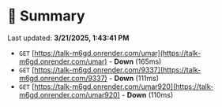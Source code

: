# 📖 Summary
Last updated: **3/21/2025, 1:43:41 PM**

- `GET` [https://talk-m6gd.onrender.com/umar](https://talk-m6gd.onrender.com/umar) - **Down** (165ms)
- `GET` [https://talk-m6gd.onrender.com/9337](https://talk-m6gd.onrender.com/9337) - **Down** (111ms)
- `GET` [https://talk-m6gd.onrender.com/umar920](https://talk-m6gd.onrender.com/umar920) - **Down** (110ms)
